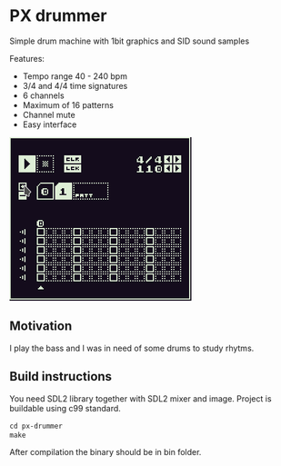 # PX drummer
Simple drum machine with 1bit graphics and SID sound samples

Features:

 * Tempo range 40 - 240 bpm
 * 3/4 and 4/4 time signatures
 * 6 channels
 * Maximum of 16 patterns
 * Channel mute
 * Easy interface

![Example of use](doc/usage.gif)

## Motivation
I play the bass and I was in need of some drums to study rhytms.

## Build instructions
You need SDL2 library together with SDL2 mixer and image. Project is buildable using c99 standard.

```
cd px-drummer
make
```

After compilation the binary should be in bin folder.